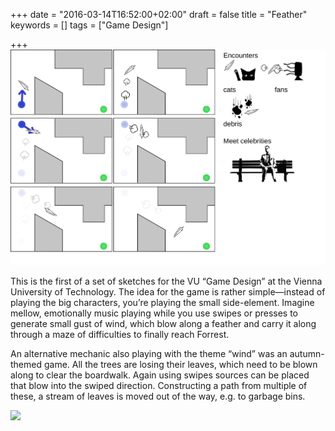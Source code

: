 +++
date = "2016-03-14T16:52:00+02:00"
draft = false
title = "Feather"
keywords = []
tags = ["Game Design"]

+++![](/media/feather_and_waves/feather.svg)

This is the first of a set of sketches for the VU “Game Design” at the Vienna University of Technology. The idea for the game is rather simple―instead of playing the big characters, you’re playing the small side-element. Imagine mellow, emotionally music playing while you use swipes or presses to generate small gust of wind, which blow along a feather and carry it along through a maze of difficulties to finally reach Forrest.

<!--more-->

An alternative mechanic also playing with the theme “wind” was an autumn-themed game. All the trees are losing their leaves, which need to be blown along to clear the boardwalk. Again using swipes sources can be placed that blow into the swiped direction. Constructing a path from multiple of these, a stream of leaves is moved out of the way, e.g. to garbage bins.

![](/media/feather_and_waves/sketches-3.jpg)
